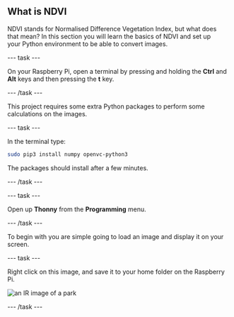 ## What is NDVI

<div style="display: flex; flex-wrap: wrap">
<div style="flex-basis: 200px; flex-grow: 1; margin-right: 15px;">
NDVI stands for Normalised Difference Vegetation Index, but what does that mean? In this section you will learn the basics of NDVI and set up your Python environment to be able to convert images.
</div>
</div>

--- task ---

On your Raspberry Pi, open a terminal by pressing and holding the **Ctrl** and **Alt** keys and then pressing the **t** key.

--- /task ---

This project requires some extra Python packages to perform some calculations on the images.

--- task ---

In the terminal type:

```bash
sudo pip3 install numpy openvc-python3
```

The packages should install after a few minutes.

--- /task ---

--- task ---

Open up **Thonny** from the **Programming** menu.

--- /task ---

To begin with you are simple going to load an image and display it on your screen.

--- task ---

Right click on this image, and save it to your home folder on the Raspberry Pi.

![an IR image of a park](images/park.png)


--- /task ---

